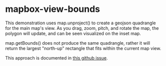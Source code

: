 # mapbox-view-bounds

<p>This demonstration uses map.unproject() to create a geojson quadrangle for the main map's view.  As you drag, zoom, pitch, and rotate the map, the polygon will update, and can be seen visualized on the inset map.</p>
<p>map.getBounds() does not produce the same quadrangle, rather it will return the largest "north-up" rectangle that fits within the current map view. </p>
<p>This approach is documented in <a href="https://github.com/mapbox/mapbox-gl-js/issues/2375">this github issue</a>.


